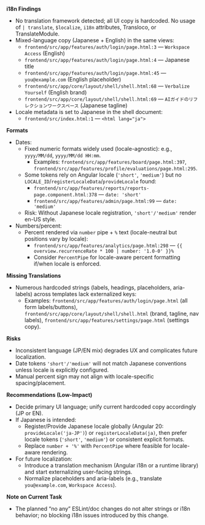 **i18n Findings**

- No translation framework detected; all UI copy is hardcoded. No usage of `| translate`, `$localize`, `i18n` attributes, Transloco, or TranslateModule.
- Mixed-language copy (Japanese + English) in the same views:
  - `frontend/src/app/features/auth/login/page.html:3` — `Workspace Access` (English)
  - `frontend/src/app/features/auth/login/page.html:4` — Japanese title
  - `frontend/src/app/features/auth/login/page.html:45` — `you@example.com` (English placeholder)
  - `frontend/src/app/core/layout/shell/shell.html:68` — `Verbalize Yourself` (English brand)
  - `frontend/src/app/core/layout/shell/shell.html:69` — `AIガイドのリフレクションワークスペース` (Japanese tagline)
- Locale metadata is set to Japanese in the shell document:
  - `frontend/src/index.html:1` — `<html lang="ja">`

**Formats**

- Dates:
  - Fixed numeric formats widely used (locale-agnostic): e.g., `yyyy/MM/dd`, `yyyy/MM/dd HH:mm`.
    - Examples: `frontend/src/app/features/board/page.html:397`, `frontend/src/app/features/profile/evaluations/page.html:295`.
  - Some tokens rely on Angular locale (`'short'`, `'medium'`) but no `LOCALE_ID`/`registerLocaleData`/`provideLocale` found:
    - `frontend/src/app/features/reports/reports-page.component.html:378` — `date: 'short'`
    - `frontend/src/app/features/admin/page.html:99` — `date: 'medium'`
  - Risk: Without Japanese locale registration, `'short'/'medium'` render en-US style.
- Numbers/percent:
  - Percent rendered via `number` pipe + `%` text (locale-neutral but positions vary by locale):
    - `frontend/src/app/features/analytics/page.html:298` — `{{ overview.recurrenceRate * 100 | number: '1.0-0' }}%`
    - Consider `PercentPipe` for locale-aware percent formatting if/when locale is enforced.

**Missing Translations**

- Numerous hardcoded strings (labels, headings, placeholders, aria-labels) across templates lack externalized keys:
  - Examples: `frontend/src/app/features/auth/login/page.html` (all form labels/buttons), `frontend/src/app/core/layout/shell/shell.html` (brand, tagline, nav labels), `frontend/src/app/features/settings/page.html` (settings copy).

**Risks**

- Inconsistent language (JP/EN mix) degrades UX and complicates future localization.
- Date tokens `'short'/'medium'` will not match Japanese conventions unless locale is explicitly configured.
- Manual percent sign may not align with locale-specific spacing/placement.

**Recommendations (Low-Impact)**

- Decide primary UI language; unify current hardcoded copy accordingly (JP or EN).
- If Japanese is intended:
  - Register/Provide Japanese locale globally (Angular 20: `provideLocale('ja-JP')`) or `registerLocaleData(ja)`, then prefer locale tokens (`'short'`, `'medium'`) or consistent explicit formats.
  - Replace `number + '%'` with `PercentPipe` where feasible for locale-aware rendering.
- For future localization:
  - Introduce a translation mechanism (Angular i18n or a runtime library) and start externalizing user-facing strings.
  - Normalize placeholders and aria-labels (e.g., translate `you@example.com`, `Workspace Access`).

**Note on Current Task**

- The planned “no any” ESLint/doc changes do not alter strings or i18n behavior; no blocking i18n issues introduced by this change.